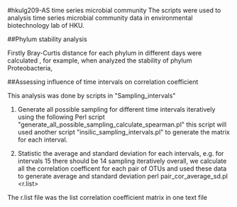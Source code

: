 #hkulg209-AS time series microbial community
The scripts were used to analysis time series microbial community data in environmental biotechnology lab of HKU.

##Phylum stability analysis

Firstly Bray-Curtis distance for each phylum in different days were calculated , for example, when analyzed the stability of phylum Proteobacteria,


##Assessing influence of time intervals on correlation coefficient

This analysis was done by scripts in "Sampling_intervals"

1. Generate all possible sampling for different time intervals iteratively using the following Perl script "generate_all_possible_sampling_calculate_spearman.pl" this script will used another script "insilic_sampling_intervals.pl" to generate the matrix for each interval.

2. Statistic the average and standard deviation for each intervals, e.g. for intervals 15
there should be 14 sampling iteratively overall, we calculate all the correlation coefficent
for each pair of OTUs and used these data to generate average and standard deviation
perl pair_cor_average_sd.pl <r.list>

The r.list file was the list correlation coefficient matrix in one text file

